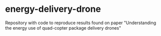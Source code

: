 # energy-delivery-drone
Repository with code to reproduce results found on paper "Understanding the energy use of quad-copter package delivery drones"
